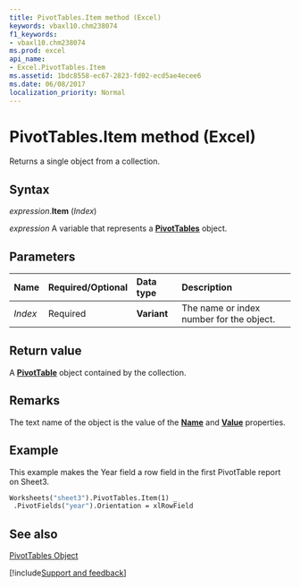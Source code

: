 ```yaml
---
title: PivotTables.Item method (Excel)
keywords: vbaxl10.chm238074
f1_keywords:
- vbaxl10.chm238074
ms.prod: excel
api_name:
- Excel.PivotTables.Item
ms.assetid: 1bdc8558-ec67-2823-fd02-ecd5ae4ecee6
ms.date: 06/08/2017
localization_priority: Normal
---
```



# PivotTables.Item method (Excel)

Returns a single object from a collection.


## Syntax

_expression_.**Item** (_Index_)

_expression_ A variable that represents a **[PivotTables](Excel.PivotTables.md)** object.


## Parameters



|Name|Required/Optional|Data type|Description|
|:-----|:-----|:-----|:-----|
| _Index_|Required| **Variant**|The name or index number for the object.|

## Return value

A  **[PivotTable](Excel.PivotTable.md)** object contained by the collection.


## Remarks

The text name of the object is the value of the  **[Name](Excel.PivotTable.Name.md)** and **[Value](Excel.PivotTable.Value.md)** properties.


## Example

This example makes the Year field a row field in the first PivotTable report on Sheet3.


```vb
Worksheets("sheet3").PivotTables.Item(1) _ 
 .PivotFields("year").Orientation = xlRowField
```


## See also


[PivotTables Object](Excel.PivotTables.md)

[!include[Support and feedback](~/includes/feedback-boilerplate.md)]